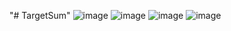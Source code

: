 "# TargetSum" 
![image](https://user-images.githubusercontent.com/39560159/130371535-56763bc6-1700-4d86-a7bf-c7df0b3511aa.png)
![image](https://user-images.githubusercontent.com/39560159/130371601-8ceb8c08-1ab2-4367-a78a-2ac32817f8fb.png)
![image](https://user-images.githubusercontent.com/39560159/130371522-08402d0f-a563-4528-ab1a-e6305403d700.png)
![image](https://user-images.githubusercontent.com/39560159/130371586-8c504fd0-9697-4c5f-8e96-16ac081e22ff.png)

